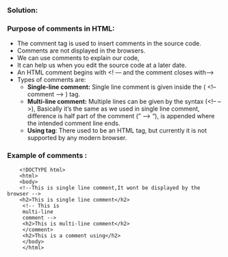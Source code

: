 ### Solution:
### Purpose of comments in HTML:
- The comment tag is used to insert comments in the source code.
-  Comments are not displayed in the browsers. 
- We can use comments to explain our code, 
- It can help us when you edit the source code at a later date. 
- An HTML comment begins with <! –– and the comment closes with––>
- Types of comments are:
    - **Single-line comment:**  Single line comment is given inside the ( <!–  comment –> ) tag.
    - **Multi-line comment:** Multiple lines can be given by the syntax (<!– –>), Basically it’s the same as we used in single line comment, difference is half part of the comment (” –> “), is appended where the intended comment line ends. 
    - **Using <comment> tag**: There used to be an HTML <comment> tag, but currently it is not supported by any modern browser.
### Example of comments : 
        <!DOCTYPE html>
        <html>
        <body>
        <!--This is single line comment,It wont be displayed by the browser -->
        <h2>This is single line comment</h2>
         <!-- This is
         multi-line
         comment -->
         <h2>This is multi-line comment</h2>
         </comment>
         <h2>This is a comment using</h2>
         </body>
         </html>

